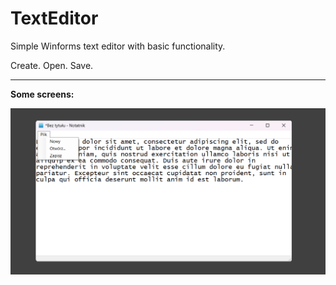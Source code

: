 # TextEditor
Simple Winforms text editor with basic functionality.

Create. Open. Save. 

---

__Some screens:__

![screen1](/screenshots/screen1.png)
